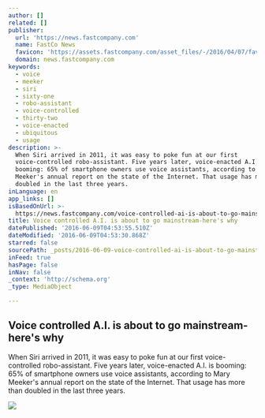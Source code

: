```yaml
---
author: []
related: []
publisher:
  url: 'https://news.fastcompany.com'
  name: FastCo News
  favicon: 'https://assets.fastcompany.com/asset_files/-/2016/04/07/favicon.ico'
  domain: news.fastcompany.com
keywords:
  - voice
  - meeker
  - siri
  - sixty-one
  - robo-assistant
  - voice-controlled
  - thirty-two
  - voice-enacted
  - ubiquitous
  - usage
description: >-
  When Siri arrived in 2011, it was easy to poke fun at our first
  voice-controlled robo-assistant. Five years later, voice-enacted A.I. is
  booming: 65% of smartphone owners use voice assistants, according to Mary
  Meeker's annual report on the state of the Internet. That usage has more than
  doubled in the last three years.
inLanguage: en
app_links: []
isBasedOnUrl: >-
  https://news.fastcompany.com/voice-controlled-ai-is-about-to-go-mainstreamheres-why-4009028
title: Voice controlled A.I. is about to go mainstream-here's why
datePublished: '2016-06-09T04:53:55.510Z'
dateModified: '2016-06-09T04:53:30.868Z'
starred: false
sourcePath: _posts/2016-06-09-voice-controlled-ai-is-about-to-go-mainstream-heres-why.md
inFeed: true
hasPage: false
inNav: false
_context: 'http://schema.org'
_type: MediaObject

---
```

<article style=""><h1>Voice controlled A.I. is about to go mainstream-here's why</h1><p>When Siri arrived in 2011, it was easy to poke fun at our first voice-controlled robo-assistant. Five years later, voice-enacted A.I. is booming: 65% of smartphone owners use voice assistants, according to Mary Meeker's annual report on the state of the Internet. That usage has more than doubled in the last three years.</p><img src="https://res.cloudinary.com/fast-company/image/upload/v1464807249/fastconews/wxsuoasl1hcoojixp1xf.png" /></article>